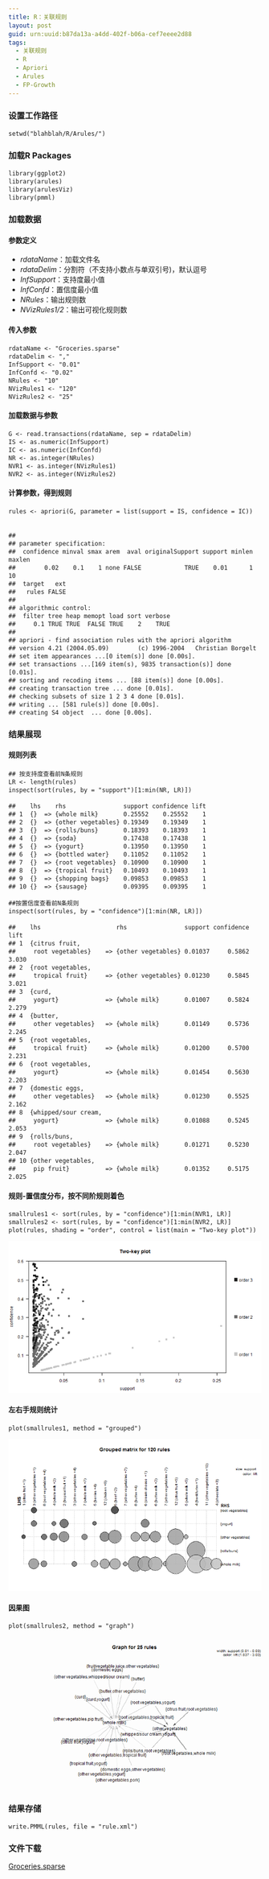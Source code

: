 ```yaml
---
title: R：关联规则
layout: post
guid: urn:uuid:b87da13a-a4dd-402f-b06a-cef7eeee2d88
tags:
  - 关联规则
  - R
  - Apriori
  - Arules
  - FP-Growth
---
```


### 设置工作路径

    setwd("blahblah/R/Arules/")

### 加载R Packages

    library(ggplot2)
    library(arules)
    library(arulesViz)
    library(pmml)
    

### 加载数据

#### 参数定义
*   <em>rdataName</em>：加载文件名
*   <em>rdataDelim</em>：分割符（不支持小数点与单双引号)，默认逗号
*   <em>InfSupport</em>：支持度最小值
*   <em>InfConfd</em>：置信度最小值
*   <em>NRules</em>：输出规则数
*   <em>NVizRules1/2</em>：输出可视化规则数
 
#### 传入参数

    rdataName <- "Groceries.sparse"
    rdataDelim <- ","
    InfSupport <- "0.01"
    InfConfd <- "0.02"
    NRules <- "10"
    NVizRules1 <- "120"
    NVizRules2 <- "25"

#### 加载数据与参数

    G <- read.transactions(rdataName, sep = rdataDelim)
    IS <- as.numeric(InfSupport)
    IC <- as.numeric(InfConfd)
    NR <- as.integer(NRules)
    NVR1 <- as.integer(NVizRules1)
    NVR2 <- as.integer(NVizRules2)

#### 计算参数，得到规则

    rules <- apriori(G, parameter = list(support = IS, confidence = IC))
    

    ## 
    ## parameter specification:
    ##  confidence minval smax arem  aval originalSupport support minlen maxlen
    ##        0.02    0.1    1 none FALSE            TRUE    0.01      1     10
    ##  target   ext
    ##   rules FALSE
    ## 
    ## algorithmic control:
    ##  filter tree heap memopt load sort verbose
    ##     0.1 TRUE TRUE  FALSE TRUE    2    TRUE
    ## 
    ## apriori - find association rules with the apriori algorithm
    ## version 4.21 (2004.05.09)        (c) 1996-2004   Christian Borgelt
    ## set item appearances ...[0 item(s)] done [0.00s].
    ## set transactions ...[169 item(s), 9835 transaction(s)] done [0.01s].
    ## sorting and recoding items ... [88 item(s)] done [0.00s].
    ## creating transaction tree ... done [0.01s].
    ## checking subsets of size 1 2 3 4 done [0.01s].
    ## writing ... [581 rule(s)] done [0.00s].
    ## creating S4 object  ... done [0.00s].


### 结果展现

#### 规则列表

    ## 按支持度查看前N条规则
    LR <- length(rules)
    inspect(sort(rules, by = "support")[1:min(NR, LR)])  
    
    ##    lhs    rhs                support confidence lift
    ## 1  {}  => {whole milk}       0.25552    0.25552    1
    ## 2  {}  => {other vegetables} 0.19349    0.19349    1
    ## 3  {}  => {rolls/buns}       0.18393    0.18393    1
    ## 4  {}  => {soda}             0.17438    0.17438    1
    ## 5  {}  => {yogurt}           0.13950    0.13950    1
    ## 6  {}  => {bottled water}    0.11052    0.11052    1
    ## 7  {}  => {root vegetables}  0.10900    0.10900    1
    ## 8  {}  => {tropical fruit}   0.10493    0.10493    1
    ## 9  {}  => {shopping bags}    0.09853    0.09853    1
    ## 10 {}  => {sausage}          0.09395    0.09395    1
    
    ##按置信度查看前N条规则
    inspect(sort(rules, by = "confidence")[1:min(NR, LR)])

    ##    lhs                     rhs                support confidence  lift
    ## 1  {citrus fruit,                                                     
    ##     root vegetables}    => {other vegetables} 0.01037     0.5862 3.030
    ## 2  {root vegetables,                                                  
    ##     tropical fruit}     => {other vegetables} 0.01230     0.5845 3.021
    ## 3  {curd,                                                             
    ##     yogurt}             => {whole milk}       0.01007     0.5824 2.279
    ## 4  {butter,                                                           
    ##     other vegetables}   => {whole milk}       0.01149     0.5736 2.245
    ## 5  {root vegetables,                                                  
    ##     tropical fruit}     => {whole milk}       0.01200     0.5700 2.231
    ## 6  {root vegetables,                                                  
    ##     yogurt}             => {whole milk}       0.01454     0.5630 2.203
    ## 7  {domestic eggs,                                                    
    ##     other vegetables}   => {whole milk}       0.01230     0.5525 2.162
    ## 8  {whipped/sour cream,                                               
    ##     yogurt}             => {whole milk}       0.01088     0.5245 2.053
    ## 9  {rolls/buns,                                                       
    ##     root vegetables}    => {whole milk}       0.01271     0.5230 2.047
    ## 10 {other vegetables,                                                 
    ##     pip fruit}          => {whole milk}       0.01352     0.5175 2.025


#### 规则-置信度分布，按不同阶规则着色

    smallrules1 <- sort(rules, by = "confidence")[1:min(NVR1, LR)]
    smallrules2 <- sort(rules, by = "confidence")[1:min(NVR2, LR)]
    plot(rules, shading = "order", control = list(main = "Two-key plot"))

![pic51.png](\media\pic\2014-04-11\pic51.png)

#### 左右手规则统计

    plot(smallrules1, method = "grouped")

![pic52.png](\media\pic\2014-04-11\pic52.png)

#### 因果图

    plot(smallrules2, method = "graph")

![pic53.png](\media\pic\2014-04-11\pic53.png)

### 结果存储

    write.PMML(rules, file = "rule.xml")
    
### 文件下载

[Groceries.sparse](\media\pic\2014-04-11\Groceries.sparse)
